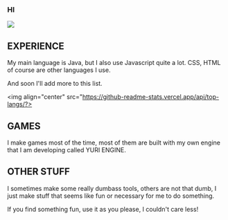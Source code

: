 ### HI

<img src="https://github-readme-stats.vercel.app/api?username=Robatortas&&show_icons=true&title_color=ffffff&icon_color=DABB47&text_color=daf7dc&bg_color=151515">
<!--<img src="https://github-readme-stats.vercel.app/api/top-langs/?username=robatortas">-->

## EXPERIENCE
My main language is Java, but I also use Javascript quite a lot.
CSS, HTML of course are other languages I use.

And soon I'll add more to this list.

<img align="center" src="https://github-readme-stats.vercel.app/api/top-langs/?>

## GAMES
I make games most of the time, most of them are built with my own engine that I am developing called YURI ENGINE.

## OTHER STUFF
I sometimes make some really dumbass tools, others are not that dumb, I just make stuff that seems like fun or necessary for me to do something.

If you find something fun, use it as you please, I couldn't care less!
